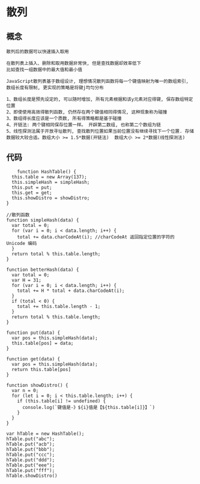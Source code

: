 # 散列

## 概念

    散列后的数据可以快速插入取用

    在散列表上插入、删除和取用数据非常快, 但是查找数据却效率低下
    比如查找一组数据中的最大值和最小值

    JavaScript散列表基于数组设计, 理想情况散列函数将每一个键值映射为唯一的数组索引, 数组长度有限制, 更实现的策略是将键j均匀分布

    1、数组长度是预先设定的, 可以随时增加, 所有元素根据和该y元素对应得键, 保存数组特定位置
    2、即使使用高效得散列函数, 仍然存在两个键值相同得情况, 这种现象称为碰撞
    3、数组得长度应该是一个质数, 所有得策略都是基于碰撞
    4、开链法: 两个键相同保存位置一样。 开辟第二数组, 也称第二个数组为链
    5、线性探测法属于开放寻址散列, 查找散列位置如果当前位置没有继续寻找下一个位置. 存储数据较大较合适。数组大小 >= 1.5*数据(开链法)  数组大小 >= 2*数据(线性探测法)

## 代码
        function HashTable() {
      this.table = new Array(137);
      this.simpleHash = simpleHash;
      this.put = put;
      this.get = get;
      this.showDistro = showDistro;
    }

    //散列函数
    function simpleHash(data) {
      var total = 0;
      for (var i = 0; i < data.length; i++) {
        total += data.charCodeAt(i); //charCodeAt 返回指定位置的字符的 Unicode 编码
      }
      return total % this.table.length;
    }

    function betterHash(data) {
      var total = 0;
      var H = 31;
      for (var i = 0; i < data.length; i++) {
        total += H * total + data.charCodeAt(i);
      }
      if (total < 0) {
        total += this.table.length - 1;
      }
      return total % this.table.length;
    }

    function put(data) {
      var pos = this.simpleHash(data);
      this.table[pos] = data;
    }

    function get(data) {
      var pos = this.simpleHash(data);
      return this.table[pos]
    }

    function showDistro() {
      var n = 0;
      for (let i = 0; i < this.table.length; i++) {
        if (this.table[i] != undefined) {
          console.log(`键值是-》${i}值是【${this.table[i]}】`)
        }
      }
    }

    var hTable = new HashTable();
    hTable.put("abc");
    hTable.put("acb");
    hTable.put("bbb");
    hTable.put("ccc");
    hTable.put("ddd");
    hTable.put("eee");
    hTable.put("fff");
    hTable.showDistro()
